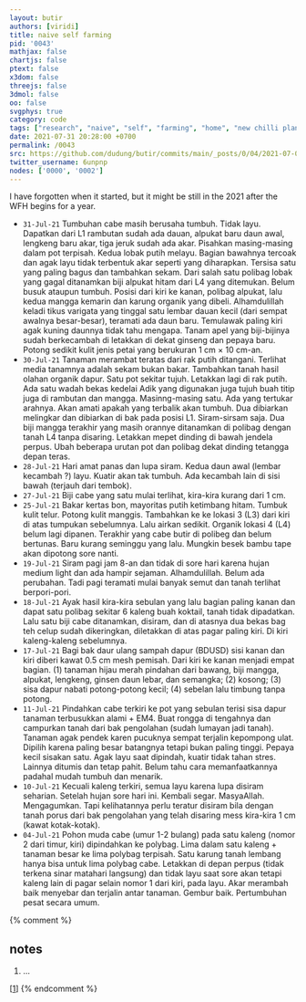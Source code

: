 ```yaml
---
layout: butir
authors: [viridi]
title: naive self farming
pid: '0043'
mathjax: false
chartjs: false
ptext: false
x3dom: false
threejs: false
3dmol: false
oo: false
svgphys: true
category: code
tags: ["research", "naive", "self", "farming", "home", "new chilli plant", "paper ash", "egg shell"]
date: 2021-07-31 20:28:00 +0700
permalink: /0043
src: https://github.com/dudung/butir/commits/main/_posts/0/04/2021-07-04-naive-self-farming.md
twitter_username: 6unpnp
nodes: ['0000', '0002']
---
```

I have forgotten when it started, but it might be still in the 2021 after the WFH begins for a year.
+ `31-Jul-21` Tumbuhan cabe masih berusaha tumbuh. Tidak layu. Dapatkan dari L1 rambutan sudah ada dauan, alpukat baru daun awal, lengkeng baru akar, tiga jeruk sudah ada akar. Pisahkan masing-masing dalam pot terpisah. Kedua lobak putih melayu. Bagian bawahnya tercoak dan agak layu tidak terbentuk akar seperti yang diharapkan. Tersisa satu yang paling bagus dan tambahkan sekam. Dari salah satu polibag lobak yang gagal ditanamkan biji alpukat hitam dari L4 yang ditemukan. Belum busuk ataupun tumbuh. Posisi dari kiri ke kanan, polibag alpukat, lalu kedua mangga kemarin dan karung organik yang dibeli. Alhamdulillah keladi tikus varigata yang tinggal satu lembar dauan kecil (dari sempat awalnya besar-besar), teramati ada daun baru. Temulawak paling kiri agak kuning daunnya tidak tahu mengapa. Tanam apel yang biji-bijinya sudah berkecambah di letakkan di dekat ginseng dan pepaya baru. Potong sedikit kulit jenis petai yang berukuran 1 cm &times; 10 cm-an.
+ `30-Jul-21` Tanaman merambat teratas dari rak putih ditangani. Terlihat media tanamnya adalah sekam bukan bakar. Tambahkan tanah hasil olahan organik dapur. Satu pot sekitar tujuh. Letakkan lagi di rak putih. Ada satu wadah bekas kedelai Adik yang digunakan juga tujuh buah titip juga di rambutan dan mangga. Masinng-masing satu. Ada yang tertukar arahnya. Akan amati apakah yang terbalik akan tumbuh. Dua dibiarkan melingkar dan dibiarkan di bak pada posisi L1. Siram-sirsam saja. Dua biji mangga terakhir yang masih orannye ditanamkan di polibag dengan tanah L4 tanpa disaring. Letakkan mepet dinding di bawah jendela perpus. Ubah beberapa urutan pot dan polibag dekat dinding tetangga depan teras.
+ `28-Jul-21` Hari amat panas dan lupa siram. Kedua daun awal (lembar kecambah ?) layu. Kuatir akan tak tumbuh. Ada kecambah lain di sisi bawah (terjauh dari tembok).
+ `27-Jul-21` Biji cabe yang satu mulai terlihat, kira-kira kurang dari 1 cm.
+ `25-Jul-21` Bakar kertas bon, mayoritas putih ketimbang hitam. Tumbuk kulit telur. Potong kulit manggis. Tambahkan ke ke lokasi 3 (L3) dari kiri di atas tumpukan sebelumnya. Lalu airkan sedikit. Organik lokasi 4 (L4) belum lagi dipanen. Terakhir yang cabe butir di polibeg dan belum bertunas. Baru kurang seminggu yang lalu. Mungkin besek bambu tape akan dipotong sore nanti.
+ `19-Jul-21` Siram pagi jam 8-an dan tidak di sore hari karena hujan medium light dan ada hampir sejaman. Alhamdulillah. Belum ada perubahan. Tadi pagi teramati mulai banyak semut dan tanah terlihat berpori-pori.
+ `18-Jul-21` Ayak hasil kira-kira sebulan yang lalu bagian paling kanan dan dapat satu polibag sekitar 6 kaleng buah koktail, tanah tidak dipadatkan. Lalu satu biji cabe ditanamkan, disiram, dan di atasnya dua bekas bag teh celup sudah dikeringkan, diletakkan di atas pagar paling kiri. Di kiri kaleng-kaleng sebelumnya.
+ `17-Jul-21` Bagi bak daur ulang sampah dapur (BDUSD) sisi kanan dan kiri diberi kawat 0.5 cm mesh pemisah. Dari kiri ke kanan menjadi empat bagian. (1) tanaman hijau merah pindahan dari bawang, biji mangga, alpukat, lengkeng, ginsen daun lebar, dan semangka; (2) kosong; (3) sisa dapur nabati potong-potong kecil; (4) sebelan lalu timbung tanpa potong.
+ `11-Jul-21` Pindahkan cabe terkiri ke pot yang sebulan terisi sisa dapur tanaman terbusukkan alami + EM4. Buat rongga di tengahnya dan campurkan tanah dari bak pengolahan (sudah lumayan jadi tanah). Tanaman agak pendek karen pucuknya sempat terjalin kepompong ulat. Dipilih karena paling besar batangnya tetapi bukan paling tinggi. Pepaya kecil sisakan satu. Agak layu saat dipindah, kuatir tidak tahan stres. Lainnya ditumis dan tetap pahit. Belum tahu cara memanfaatkannya padahal mudah tumbuh dan menarik.
+ `10-Jul-21` Kecuali kaleng terkiri, semua layu karena lupa disiram seharian. Setelah hujan sore hari ini. Kembali segar. MasyaAllah. Mengagumkan. Tapi kelihatannya perlu teratur disiram bila dengan tanah porus dari bak pengolahan yang telah disaring mess kira-kira 1 cm (kawat kotak-kotak).
+ `04-Jul-21` Pohon muda cabe (umur 1-2 bulang) pada satu kaleng (nomor 2 dari timur, kiri) dipindahkan ke polybag. Lima dalam satu kaleng + tanaman besar ke lima polybag terpisah. Satu karung tanah lembang hanya bisa untuk lima polybag cabe. Letakkan di depan perpus (tidak terkena sinar matahari langsung) dan tidak layu saat sore akan tetapi kaleng lain di pagar selain nomor 1 dari kiri, pada layu. Akar merambah baik menyebar dan terjalin antar tanaman. Gembur baik. Pertumbuhan pesat secara umum.

{% comment %}
## notes
1. <a name="r01"></a>...

[[1](#r01)]
{% endcomment %}
